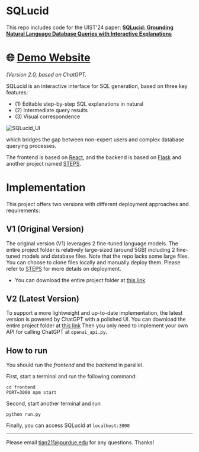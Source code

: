 
# SQLucid
This repo includes code for the UIST'24 paper: [**SQLucid: Grounding Natural Language Database Queries with Interactive Explanations**](https://dl.acm.org/doi/abs/10.1145/3654777.3676368)

# :globe_with_meridians: [Demo Website](http://44.211.226.67:3502/)

*(Version 2.0, based on ChatGPT.*


SQLucid is an interactive interface for SQL generation, based on three key features:
- (1) Editable step-by-step SQL explanations in natural
- (2) Intermediate query results
- (3) Visual correspondence

![SQLucid_UI](https://github.com/user-attachments/assets/faba7992-5793-490e-a0cf-0d45819163b9)


which bridges the gap between non-expert users and complex database querying processes.


The frontend is based on [React](https://react.dev/), and the backend is based on [Flask](https://flask.palletsprojects.com/en/3.0.x/) and another project named [STEPS](https://github.com/magic-YuanTian/STEPS).


# Implementation

This project offers two versions with different deployment approaches and requirements:

## V1 (Original Version)

The original version (V1) leverages 2 fine-tuned language models. The entire project folder is relatively large-sized (around 5GB) including 2 fine-tuned models and database files. 
Note that the repo lacks some large files. You can choose to clone files locally and manually deploy them. Please refer to [STEPS](https://github.com/magic-YuanTian/STEPS) for more details on deployment. 
- You can download the entire project folder at [this link](https://purdue0-my.sharepoint.com/:u:/g/personal/tian211_purdue_edu/Ee2FCOD3QHtEiG6mEmZ2CtwBbk8x9hMRZ6d3aU6W3Xii_Q?e=XVWXYO)



## V2 (Latest Version)

To support a more lightweight and up-to-date implementation, the latest version is powered by ChatGPT with a polished UI. 
You can download the entire project folder at [this link](https://purdue0-my.sharepoint.com/:u:/g/personal/tian211_purdue_edu/ESMZ-VgHhoFGuQl-w96EcSQBp1m0zqt6t3zVI8yiDaj14A?e=b0CTOR)
Then you only need to implement your own API for calling ChatGPT at `openai_api.py`.



## How to run
You should run the *frontend* and the *backend* in parallel.

First, start a terminal and run the following command:

```
cd frontend
PORT=3000 npm start
```

Second, start another terminal and run

```
python run.py
```

Finally, you can access SQLucid at `localhost:3000`



-----

Please email tian211@purdue.edu for any questions. Thanks!
